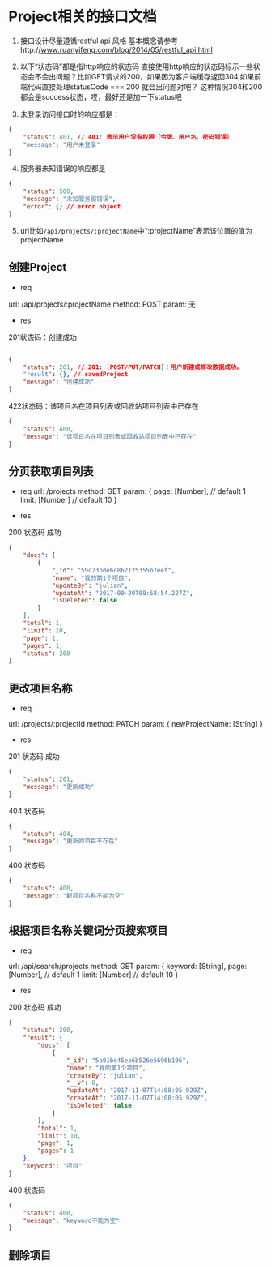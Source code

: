 # Project相关的接口文档

1. 接口设计尽量遵循restful api 风格
    基本概念请参考http://www.ruanyifeng.com/blog/2014/05/restful_api.html

2. 以下“状态码”都是指http响应的状态码 
直接使用http响应的状态码标示一些状态会不会出问题？比如GET请求的200，如果因为客户端缓存返回304,如果前端代码直接处理statusCode === 200 就会出问题对吧？
这种情况304和200都会是success状态，哎，最好还是加一下status吧

3. 未登录访问接口时的响应都是：

```json
{
    "status": 401, // 401: 表示用户没有权限（令牌、用户名、密码错误）
    "message": "用户未登录"
}
```

4. 服务器未知错误的响应都是

```json
{
    "status": 500,
    "message": "未知服务器错误",
    "error": {} // error object
}
```
5. url比如`/api/projects/:projectName`中“:projectName”表示该位置的值为projectName

## 创建Project

* req

url: /api/projects/:projectName
method: POST
param: 无

* res

201状态码：创建成功

```json

{
    "status": 201, // 201: [POST/PUT/PATCH]：用户新建或修改数据成功。
    "result": {}, // savedProject
    "message": "创建成功"
}

```

422状态码：该项目名在项目列表或回收站项目列表中已存在

```json
{
    "status": 400,
    "message": "该项目名在项目列表或回收站项目列表中已存在"
}
```

## 分页获取项目列表

* req
url: /projects
method: GET
param: {
    page: [Number], // default 1
    limit: [Number] // default 10
}

* res

200 状态码 成功

```json
{
    "docs": [
        {
            "_id": "59c23bde6c862125355b7eef",
            "name": "我的第1个项目",
            "updateBy": "julian",
            "updateAt": "2017-09-20T09:58:54.227Z",
            "isDeleted": false
        }
    ],
    "total": 1,
    "limit": 10,
    "page": 1,
    "pages": 1,
    "status": 200
}

```

## 更改项目名称

* req

url: /projects/:projectId
method: PATCH
param: {
    newProjectName: [String]
}

* res

201 状态码 成功

```json
{
    "status": 201, 
    "message": "更新成功"
}
```

404 状态码

```json
{
    "status": 404, 
    "message": "更新的项目不存在"
}

```

400 状态码 

```json
{
    "status": 400, 
    "message": "新项目名称不能为空"
}
```


## 根据项目名称关键词分页搜索项目

* req

url: /api/search/projects
method: GET
param: {
    keyword: [String],
    page: [Number], // default 1
    limit: [Number] // default 10
}

* res

200 状态码 成功

```json
{
    "status": 200,
    "result": {
        "docs": [
            {
                "_id": "5a01be45ea6b526e5696b196",
                "name": "我的第1个项目",
                "createBy": "julian",
                "__v": 0,
                "updateAt": "2017-11-07T14:08:05.929Z",
                "createAt": "2017-11-07T14:08:05.929Z",
                "isDeleted": false
            }
        ],
        "total": 1,
        "limit": 10,
        "page": 1,
        "pages": 1
    },
    "keyword": "项目"
}
```

400 状态码

```json 
{
    "status": 400,
    "message": "keyword不能为空"
}
```


## 删除项目